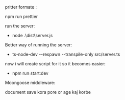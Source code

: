 pritter formate :

npm run prettier

run the server:

- node .\dist\server.js

Better way of running the server:

- ts-node-dev --respawn --transpile-only src/server.ts

now i will create script for it so it becomes easier:

- npm run start:dev


Moongoose middleware:

document save kora pore or age kaj korbe
